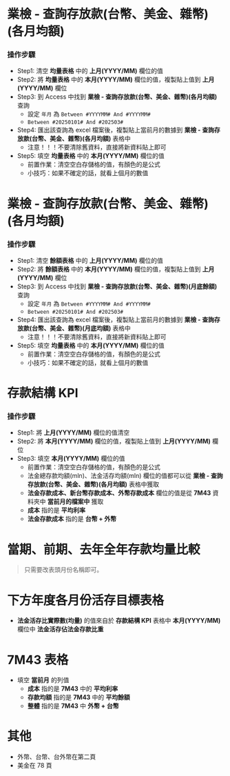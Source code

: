 # 業檢 - 查詢存放款(台幣、美金、雜幣)(各月均額)
### 操作步驟
- Step1: 清空 **均量表格** 中的 **上月(YYYY/MM)** 欄位的值
- Step2: 將 **均量表格** 中的 **本月(YYYY/MM)** 欄位的值，複製貼上值到 **上月(YYYY/MM)** 欄位
- Step3: 到 Access 中找到 **業檢 - 查詢存放款(台幣、美金、雜幣)(各月均額)** 查詢
    - 設定 `年月` 為 `Between #YYYYMM# And #YYYYMM#`
    - `Between #20250101# And #202503#`
- Step4: 匯出該查詢為 excel 檔案後，複製貼上當前月的數據到 **業檢 - 查詢存放款(台幣、美金、雜幣)(各月均額)** 表格中
    - 注意！！！不要清除舊資料，直接將新資料貼上即可
- Step5: 填空 **均量表格** 中的 **本月(YYYY/MM)** 欄位的值
    - 前置作業：清空空白存儲格的值，有顏色的是公式
    - 小技巧：如果不確定的話，就看上個月的數值

# 業檢 - 查詢存放款(台幣、美金、雜幣)(各月均額)
### 操作步驟
- Step1: 清空 **餘額表格** 中的 **上月(YYYY/MM)** 欄位的值
- Step2: 將 **餘額表格** 中的 **本月(YYYY/MM)** 欄位的值，複製貼上值到 **上月(YYYY/MM)** 欄位
- Step3: 到 Access 中找到 **業檢 - 查詢存放款(台幣、美金、雜幣)(月底餘額)** 查詢
    - 設定 `年月` 為 `Between #YYYYMM# And #YYYYMM#`
    - `Between #20250101# And #202503#`
- Step4: 匯出該查詢為 excel 檔案後，複製貼上當前月的數據到 **業檢 - 查詢存放款(台幣、美金、雜幣)(月底均額)** 表格中
    - 注意！！！不要清除舊資料，直接將新資料貼上即可
- Step5: 填空 **均量表格** 中的 **本月(YYYY/MM)** 欄位的值
    - 前置作業：清空空白存儲格的值，有顏色的是公式
    - 小技巧：如果不確定的話，就看上個月的數值
# 存款結構 KPI
### 操作步驟
- Step1: 將 **上月(YYYY/MM)** 欄位的值清空
- Step2: 將 **本月(YYYY/MM)** 欄位的值，複製貼上值到 **上月(YYYY/MM)** 欄位
- Step3: 填空 **本月(YYYY/MM)** 欄位的值
    - 前置作業：清空空白存儲格的值，有顏色的是公式
    - 法金總存款均額(mln)、法金活存均額(mln) 欄位的值都可以從 **業檢 - 查詢存放款(台幣、美金、雜幣)(各月均額)** 表格中獲取
    - **法金存款成本、新台幣存款成本、外幣存款成本** 欄位的值是從 **7M43** 資料夾中 **當前月的檔案中** 獲取
     - **成本** 指的是 **平均利率**
     - **法金存款成本** 指的是 **台幣 + 外幣**

# 當期、前期、去年全年存款均量比較
> 只需要改表頭月份名稱即可。

# 下方年度各月份活存目標表格
- **法金活存比實際數(均量)** 的值來自於 **存款結構 KPI** 表格中 **本月(YYYY/MM)** 欄位中 **法金活存佔法金存款比重**

# 7M43 表格
- 填空 **當前月** 的列值
    - **成本** 指的是 **7M43** 中的 **平均利率**
    - **存款均額** 指的是 **7M43** 中的 **平均餘額**
    - **整體** 指的是 **7M43** 中 **外幣 + 台幣**

# 其他
- 外幣、台幣、台外幣在第二頁
- 美金在 78 頁